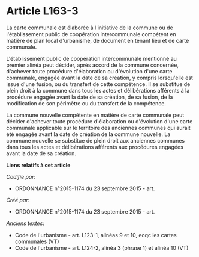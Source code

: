 # Article L163-3

La carte communale est élaborée à l'initiative de la commune ou de l'établissement public de coopération intercommunale
compétent en matière de plan local d'urbanisme, de document en tenant lieu et de carte communale.

L'établissement public de coopération intercommunale mentionné au premier alinéa peut décider, après accord de la commune
concernée, d'achever toute procédure d'élaboration ou d'évolution d'une carte communale, engagée avant la date de sa
création, y compris lorsqu'elle est issue d'une fusion, ou du transfert de cette compétence. Il se substitue de plein droit à
la commune dans tous les actes et délibérations afférents à la procédure engagée avant la date de sa création, de sa fusion,
de la modification de son périmètre ou du transfert de la compétence.

La commune nouvelle compétente en matière de carte communale peut décider d'achever toute procédure d'élaboration ou
d'évolution d'une carte communale applicable sur le territoire des anciennes communes qui aurait été engagée avant la date de
création de la commune nouvelle. La commune nouvelle se substitue de plein droit aux anciennes communes dans tous les actes
et délibérations afférents aux procédures engagées avant la date de sa création.

**Liens relatifs à cet article**

_Codifié par_:

  - ORDONNANCE n°2015-1174 du 23 septembre 2015 - art.

_Créé par_:

  - ORDONNANCE n°2015-1174 du 23 septembre 2015 - art.

_Anciens textes_:

  - Code de l'urbanisme - art. L123-1, alinéas 9 et 10, ecqc les cartes communales  (VT)
  - Code de l'urbanisme - art. L124-2, alinéa 3 (phrase 1) et alinéa 10  (VT)
